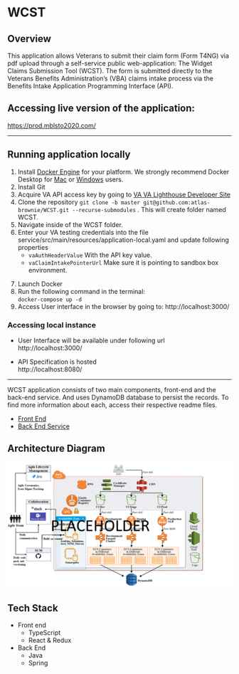 # WCST

## Overview
This application allows Veterans to submit their claim form (Form T4NG) via pdf upload through a self-service public web-application: The Widget Claims Submission Tool (WCST). The form is submitted directly to the Veterans Benefits Administration’s (VBA) claims intake process via the Benefits Intake Application Programming Interface (API).


## Accessing live version of the application:  
https://prod.mblsto2020.com/


---

## Running application locally

1. Install [Docker Engine](https://docs.docker.com/engine/install/) for your platform. We strongly recommend Docker Desktop for [Mac](https://docs.docker.com/engine/install/) or [Windows](https://docs.docker.com/docker-for-windows/install/) users.
2. Install Git
3. Acquire  VA API access key by going to [VA VA Lighthouse Developer Site](https://developer.va.gov/apply)
4. Clone the repository  `git clone -b master git@github.com:atlas-brownie/WCST.git --recurse-submodules` . This will create folder named WCST.
4. Navigate inside of the WCST folder.
5. Enter your VA testing credentials into the file service/src/main/resources/application-local.yaml and update following properties
   - `vaAuthHeaderValue` With the API key value.
   - `vaClaimIntakePointerUrl` Make sure it is pointing to sandbox box environment.
7) Launch Docker
8) Run the following command in the terminal:   
     `docker-compose up -d`
9) Access User interface in the browser by going to: http://localhost:3000/
    

### Accessing local instance

* User Interface will be available under following url  
http://localhost:3000/

* API Specification is hosted   
http://localhost:8080/


---

WCST application consists of two main components, front-end and the back-end service. And uses DynamoDB database to persist the records.
To find more information about each, access their respective readme files.
* [Front End](https://github.com/atlas-brownie/WCST-UI/blob/master/README.md)
* [Back End Service](https://github.com/atlas-brownie/WCST-Services/blob/master/README.md)

## Architecture Diagram
![Architecture](assets/Architecture_Tools.png)

## Tech Stack
* Front end
  * TypeScript
  * React & Redux
* Back End 
  * Java 
  * Spring
